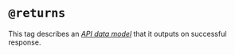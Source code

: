 # `@returns`

This tag describes an [*API data model*](#Tags/@model) that it outputs on successful response.